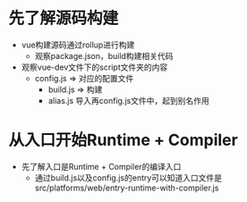# 先了解源码构建
* vue构建源码通过rollup进行构建
  * 观察package.json，build构建相关代码
* 观察vue-dev文件下的script文件夹的内容
  * config.js => 对应的配置文件
	* build.js => 构建
	* alias.js 导入再config.js文件中，起到别名作用

# 从入口开始Runtime + Compiler
* 先了解入口是Runtime + Compiler的编译入口
  * 通过build.js以及config.js的entry可以知道入口文件是src/platforms/web/entry-runtime-with-compiler.js